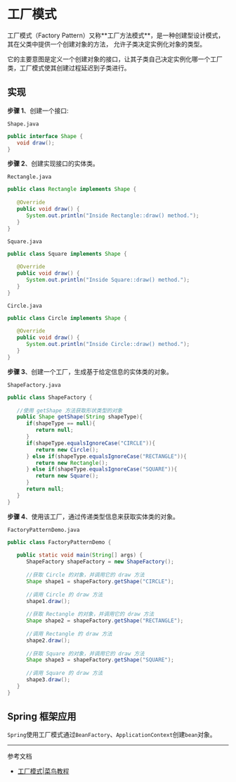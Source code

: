 # 工厂模式

⼯⼚模式（Factory Pattern）⼜称**⼯⼚⽅法模式**，是⼀种创建型设计模式，其在⽗类中提供⼀个创建对象的⽅法， 允许⼦类决定实例化对象的类型。

它的主要意图是定义⼀个创建对象的接⼝，让其⼦类⾃⼰决定实例化哪⼀个⼯⼚类，⼯⼚模式使其创建过程延迟到⼦类进⾏。

## 实现

**步骤 1**、创建一个接口:

`Shape.java`
```java
public interface Shape {
   void draw();
}
```

**步骤 2**、创建实现接口的实体类。

`Rectangle.java`
```java
public class Rectangle implements Shape {
 
   @Override
   public void draw() {
      System.out.println("Inside Rectangle::draw() method.");
   }
}
```
`Square.java`
```java
public class Square implements Shape {
 
   @Override
   public void draw() {
      System.out.println("Inside Square::draw() method.");
   }
}
```

`Circle.java`
```java
public class Circle implements Shape {
 
   @Override
   public void draw() {
      System.out.println("Inside Circle::draw() method.");
   }
}
```

**步骤 3**、创建一个工厂，生成基于给定信息的实体类的对象。

`ShapeFactory.java`
```java
public class ShapeFactory {
    
   //使用 getShape 方法获取形状类型的对象
   public Shape getShape(String shapeType){
      if(shapeType == null){
         return null;
      }        
      if(shapeType.equalsIgnoreCase("CIRCLE")){
         return new Circle();
      } else if(shapeType.equalsIgnoreCase("RECTANGLE")){
         return new Rectangle();
      } else if(shapeType.equalsIgnoreCase("SQUARE")){
         return new Square();
      }
      return null;
   }
}
```

**步骤 4**、使用该工厂，通过传递类型信息来获取实体类的对象。

`FactoryPatternDemo.java`
```java
public class FactoryPatternDemo {
 
   public static void main(String[] args) {
      ShapeFactory shapeFactory = new ShapeFactory();
 
      //获取 Circle 的对象，并调用它的 draw 方法
      Shape shape1 = shapeFactory.getShape("CIRCLE");
 
      //调用 Circle 的 draw 方法
      shape1.draw();
 
      //获取 Rectangle 的对象，并调用它的 draw 方法
      Shape shape2 = shapeFactory.getShape("RECTANGLE");
 
      //调用 Rectangle 的 draw 方法
      shape2.draw();
 
      //获取 Square 的对象，并调用它的 draw 方法
      Shape shape3 = shapeFactory.getShape("SQUARE");
 
      //调用 Square 的 draw 方法
      shape3.draw();
   }
}
```

## Spring 框架应用

`Spring`使用工厂模式通过`BeanFactory`、`ApplicationContext`创建`bean`对象。

--- 
参考文档
- [工厂模式|菜鸟教程](https://www.runoob.com/design-pattern/factory-pattern.html)